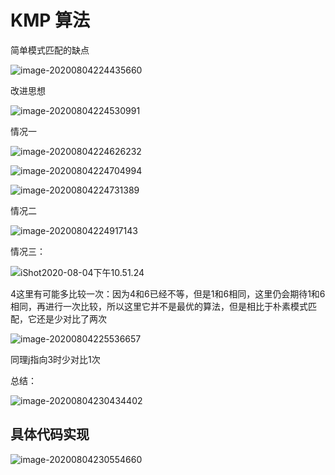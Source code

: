 # KMP 算法

简单模式匹配的缺点

![image-20200804224435660](https://tva1.sinaimg.cn/large/007S8ZIlly1ghf5v3sopwj31bt0u0npd.jpg)

改进思想

![image-20200804224530991](https://tva1.sinaimg.cn/large/007S8ZIlly1ghf5w0scbaj31cp0u0npd.jpg)

情况一

![image-20200804224626232](https://tva1.sinaimg.cn/large/007S8ZIlly1ghf5wz9rtaj31cw0u0e81.jpg)

![image-20200804224704994](https://tva1.sinaimg.cn/large/007S8ZIlly1ghf5xnpakdj31cq0u0hdt.jpg)

![image-20200804224731389](https://tva1.sinaimg.cn/large/007S8ZIlly1ghf5y402wxj31dn0u0e81.jpg)

情况二

![image-20200804224917143](https://tva1.sinaimg.cn/large/007S8ZIlly1ghf5zy33wdj31f40u0qv5.jpg)

情况三：

![iShot2020-08-04下午10.51.24](https://tva1.sinaimg.cn/large/007S8ZIlly1ghf62g8h6bj31ds0u0npd.jpg)

4这里有可能多比较一次：因为4和6已经不等，但是1和6相同，这里仍会期待1和6相同，再进行一次比较，所以这里它并不是最优的算法，但是相比于朴素模式匹配，它还是少对比了两次

![image-20200804225536657](https://tva1.sinaimg.cn/large/007S8ZIlly1ghf66j87aij31fu0u0hdt.jpg)

同理j指向3时少对比1次

总结：

![image-20200804230434402](https://tva1.sinaimg.cn/large/007S8ZIlly1ghf6fuux8oj31gn0u0u0x.jpg)

## 具体代码实现

![image-20200804230554660](https://tva1.sinaimg.cn/large/007S8ZIlly1ghf6h8xgswj31s90u0e81.jpg)


